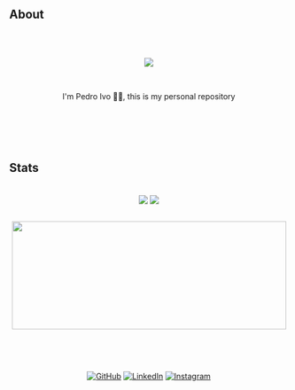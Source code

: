 ## About
\
&nbsp;
<div align="center">
	 <img src="https://readme-typing-svg.herokuapp.com?font=Roboto&size=40&duration=4000&color=00cbf3&center=true&vCenter=true&multiline=true&width=300&height=65&lines=Hello+World+%F0%9F%91%8B">
</div>


&nbsp;
<div align="center">
I'm Pedro Ivo 👨‍💻, this is my personal repository 
</div>

&nbsp;

\
&nbsp;

## Stats
<br/>
<div align="center">
	<img src="https://gh-readme.vercel.app/api?username=pedroifg&show_icons=true&include_all_commits=true&count_private=true&count_private=true&hide_border=true&title_color=00cbf3&text_color=00cbf3&icon_color=00cbf3&bg_color=040506&hide_rank=true&line_height=28" align="center" />
	<img src="https://gh-readme.vercel.app/api/top-langs/?username=pedroifg&layout=compact&langs_count=10&hide_border=true&title_color=00cbf3&text_color=00cbf3&icon_color=00cbf3&bg_color=040506&card_width=220" align="center" />
</div>
<br/>

<p align="center">
	<a href="#"><img src="https://github-readme-streak-stats.herokuapp.com?user=pedroifg&hide_border=true&date_format=j%20M%5B%20Y%5D&background=040506&ring=00cbf3&fire=00cbf3&currStreakNum=00cbf3&sideNums=00cbf3&sideLabels=00cbf3&dates=00cbf3&currStreakLabel=00cbf3&stroke=040506" width="495px" height="195px"></a>
</p>
<br/>


&nbsp;
<p align="center">
	<a href="https://github.com/pedroifg"><img src="https://img.shields.io/github/followers/jeanrauwers.svg?label=GitHub&style=social" alt="GitHub"></a>
	<a href="https://www.linkedin.com/in/pedroivogrisi/"><img src="https://img.shields.io/badge/LinkedIn--_.svg?style=social&logo=linkedin" alt="LinkedIn"></a>
	<a href="https://www.instagram.com/pedroivogrisi/"><img src="https://img.shields.io/badge/Instagram-E4405F?style=social&logo=instagram" alt="Instagram"></a>
</p>

